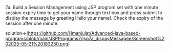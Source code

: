 7a. Build a Session Management using JSP program set with one minute session expiry time to get your name through text box and press submit to display the message by greeting Hello your name!. Check the expiry of the session after one minute.

solution->(https://github.com/Hmanjulat/Advanced-java-based-programs/blob/main/JSPPrograms7/jsp7a_dispayMessagee/Screenshot%202025-05-21%20183230.png)

